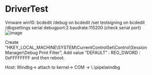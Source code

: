 # DriverTest

Vmware win10:
bcdedit /debug on
bcdedit /set testsigning on
bcdedit /dbgsettings serial debugport:2 baudrate:115200 (check serial port)
![image](https://user-images.githubusercontent.com/5458695/233830268-5ab5992e-4caa-489e-a445-30f1e51d25ce.png)

Create “HKEY_LOCAL_MACHINE\SYSTEM\CurrentControlSet\Control\Session Manager\Debug Print Filter”, Add value “DEFAULT” : REG_DWORD : 0xFFFFFFFF and then reboot.

Host: Windbg-> attach  to kernel-> COM -> \\.\pipe\windbg
